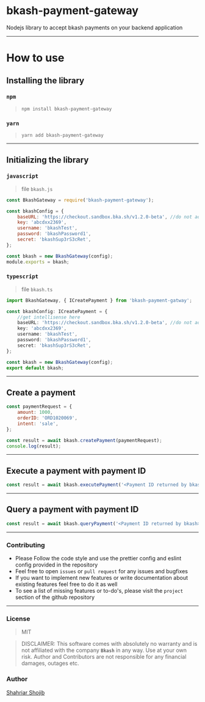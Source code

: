 # bkash-payment-gateway

Nodejs library to accept bkash payments on your backend application

---

# How to use

## Installing the library

### `npm`

> `npm install bkash-payment-gateway`

### `yarn`

> `yarn add bkash-payment-gateway`

---

## Initializing the library

### `javascript`

> file `bkash.js`

```javascript
const BkashGateway = require('bkash-payment-gateway');

const bkashConfig = {
	baseURL: 'https://checkout.sandbox.bka.sh/v1.2.0-beta', //do not add a trailing slash
	key: 'abcdxx2369',
	username: 'bkashTest',
	password: 'bkashPassword1',
	secret: 'bkashSup3rS3cRet',
};

const bkash = new BkashGateway(config);
module.exports = bkash;
```

### `typescript`

> file `bkash.ts`

```typescript
import BkashGateway, { ICreatePayment } from 'bkash-payment-gatway';

const bkashConfig: ICreatePayment = {
	//get intellisense here
	baseURL: 'https://checkout.sandbox.bka.sh/v1.2.0-beta', //do not add a trailing slash
	key: 'abcdxx2369',
	username: 'bkashTest',
	password: 'bkashPassword1',
	secret: 'bkashSup3rS3cRet',
};

const bkash = new BkashGateway(config);
export default bkash;
```

---

## Create a payment

```javascript
const paymentRequest = {
	amount: 1000,
	orderID: 'ORD1020069',
	intent: 'sale',
};

const result = await bkash.createPayment(paymentRequest);
console.log(result);
```

---

## Execute a payment with payment ID

```javascript
const result = await bkash.executePayment('<Payment ID returned by bkash>');
```

---

## Query a payment with payment ID

```javascript
const result = await bkash.queryPayment('<Payment ID returned by bkash>');
```

---

### Contributing

-   Please Follow the code style and use the prettier config and eslint config provided in the repository
-   Feel free to open `issues` or `pull request` for any issues and bugfixes
-   If you want to implement new features or write documentation about existing features feel free to do it as well
-   To see a list of missing features or to-do's, please visit the `project` section of the github repository

---

### License

> MIT

> DISCLAIMER: This software comes with absolutely no warranty and is not affiliated with the company **`Bkash`** in any way. Use at your own risk. Author and Contributors are not responsible for any financial damages, outages etc.

### Author

[Shahriar Shojib](https://github.com/shahriar-shojib)
